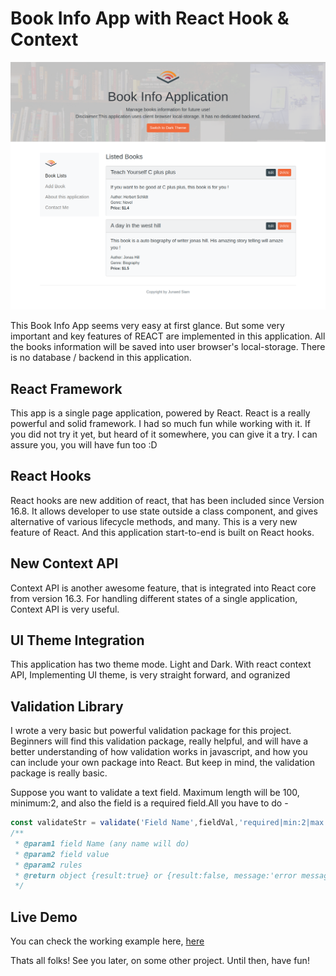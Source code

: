# Book Info App with React Hook & Context 
![Book Info App Image](book-app-snap.png)

This Book Info App seems very easy at first glance. But some very important and key features of REACT are implemented in this application. All the books information will be saved into user browser's local-storage. There is no database / backend in this application.

## React Framework
This app is a single page application, powered by React. React is a really powerful and solid framework. I had so much fun while working with it. If you did not try it yet, but heard of it somewhere, you can give it a try. I can assure you, you will have fun too :D 

## React Hooks
React hooks are new addition of react, that has been included since Version 16.8. It allows developer to use state outside a class component, and gives alternative of various lifecycle methods, and many. This is a very new feature of React. And this application start-to-end is built on React hooks.

## New Context API
Context API is another awesome feature, that is integrated into React core from version 16.3. For handling different states of a single application, Context API is  very useful.

## UI Theme Integration
This application has two theme mode. Light and Dark. With react context API, Implementing UI theme, is very straight forward, and ogranized

## Validation Library
I wrote a very basic but powerful validation package for this project. Beginners will find this validation package, really helpful, and will have a better understanding of how validation works in javascript, and how you can include your own package into React. But keep in mind, the validation package is really basic.

Suppose you want to validate a text field. Maximum length will be 100, minimum:2, and also the field is a required field.All you have to do - 

```javascript
const validateStr = validate('Field Name',fieldVal,'required|min:2|max:100|string')
/**
 * @param1 field Name (any name will do)
 * @param2 field value
 * @param2 rules
 * @return object {result:true} or {result:false, message:'error message'}
 */
```

## Live Demo 
You can check the working example here, [here](https://junaedsiam.github.io/book-info-app/)


Thats all folks! See you later, on some other project. Until then, have fun!
